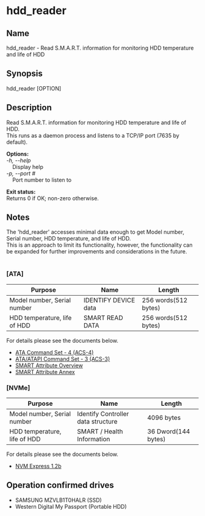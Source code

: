 # hdd_reader

## Name

hdd_reader - Read S.M.A.R.T. information for monitoring HDD temperature and life of HDD

## Synopsis

hdd_reader [OPTION]

## Description

Read S.M.A.R.T. information for monitoring HDD temperature and life of HDD.<br>
This runs as a daemon process and listens to a TCP/IP port (7635 by default).

**Options:**<br>
_-h, --help_<br>
&nbsp;&nbsp;&nbsp;&nbsp;Display help<br>
_-p, --port #_<br>
&nbsp;&nbsp;&nbsp;&nbsp;Port number to listen to

**Exit status:**<br>
Returns 0 if OK; non-zero otherwise.

## Notes

The 'hdd_reader' accesses minimal data enough to get Model number, Serial number, HDD temperature, and life of HDD.<br>
This is an approach to limit its functionality, however, the functionality can be expanded for further improvements and considerations in the future.<br><br>

### [ATA]

| Purpose                      | Name                 | Length               |
| ---------------------------- | -------------------- | -------------------- |
| Model number, Serial number  | IDENTIFY DEVICE data | 256 words(512 bytes) |
| HDD temperature, life of HDD | SMART READ DATA      | 256 words(512 bytes) |

For details please see the documents below.<br>

- [ATA Command Set - 4 (ACS-4)](https://www.t13.org/system/files/Project%20Drafts/2017/di529r20-ATA/ATAPI%20Command%20Set%20-%204_2.pdf)
- [ATA/ATAPI Command Set - 3 (ACS-3)](https://www.t13.org/system/files/Standards/2013/d2161r5-ATA/ATAPI%20Command%20Set%20-%203.pdf)
- [SMART Attribute Overview](https://www.t13.org/system/files/Documents/2005/e05171r0-SMART%20Attributes%20Overview_1.pdf)
- [SMART Attribute Annex](https://www.t13.org/system/files/Documents/2005/e05148r0-ACS-SMART%20Attributes%20Annex_1.pdf)

### [NVMe]

| Purpose                      | Name                               | Length              |
| ---------------------------- | ---------------------------------- | ------------------- |
| Model number, Serial number  | Identify Controller data structure | 4096 bytes          |
| HDD temperature, life of HDD | SMART / Health Information         | 36 Dword(144 bytes) |

For details please see the documents below.<br>

- [NVM Express 1.2b](https://www.nvmexpress.org/wp-content/uploads/NVM_Express_1_2b_Gold_20160603.pdf)

## Operation confirmed drives

- SAMSUNG MZVLB1T0HALR (SSD)
- Western Digital My Passport (Portable HDD)
